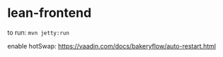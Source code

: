 # lean-frontend

to run: `mvn jetty:run`

enable hotSwap: https://vaadin.com/docs/bakeryflow/auto-restart.html

